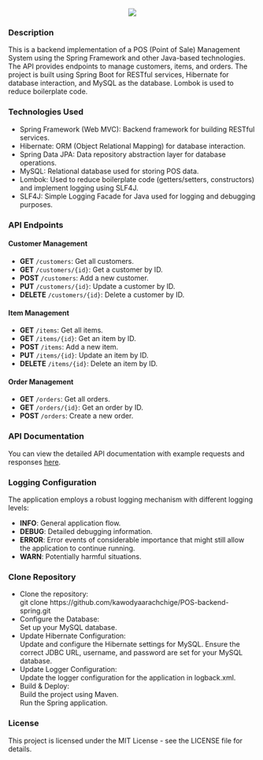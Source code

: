 <h1 align="center">
    <img src="https://readme-typing-svg.herokuapp.com/?font=Righteous&size=35&center=true&vCenter=true&width=700&height=70&duration=4000&lines=POS+RESTful+API+with+Spring+Framework&color=800080" />
</h1>

### Description
This is a backend implementation of a POS (Point of Sale) Management System using the Spring Framework and other Java-based technologies. The API provides endpoints to manage customers, items, and orders. The project is built using Spring Boot for RESTful services, Hibernate for database interaction, and MySQL as the database. Lombok is used to reduce boilerplate code.

### Technologies Used

- Spring Framework (Web MVC): Backend framework for building RESTful services.
- Hibernate: ORM (Object Relational Mapping) for database interaction.
- Spring Data JPA: Data repository abstraction layer for database operations.
- MySQL: Relational database used for storing POS data.
- Lombok: Used to reduce boilerplate code (getters/setters, constructors) and implement logging using SLF4J.
- SLF4J: Simple Logging Facade for Java used for logging and debugging purposes.

### API Endpoints

#### Customer Management

- **GET** `/customers`: Get all customers.
- **GET** `/customers/{id}`: Get a customer by ID.
- **POST** `/customers`: Add a new customer.
- **PUT** `/customers/{id}`: Update a customer by ID.
- **DELETE** `/customers/{id}`: Delete a customer by ID.

#### Item Management

- **GET** `/items`: Get all items.
- **GET** `/items/{id}`: Get an item by ID.
- **POST** `/items`: Add a new item.
- **PUT** `/items/{id}`: Update an item by ID.
- **DELETE** `/items/{id}`: Delete an item by ID.

#### Order Management

- **GET** `/orders`: Get all orders.
- **GET** `/orders/{id}`: Get an order by ID.
- **POST** `/orders`: Create a new order.

### API Documentation

You can view the detailed API documentation with example requests and responses [here](https://documenter.getpostman.com/view/36189302/2sAXxV4pP3).

### Logging Configuration

The application employs a robust logging mechanism with different logging levels:

- **INFO**: General application flow.
- **DEBUG**: Detailed debugging information.
- **ERROR**: Error events of considerable importance that might still allow the application to continue running.
- **WARN**: Potentially harmful situations.

### Clone Repository
<ul>
  <li>Clone the repository:
    <br>git clone https://github.com/kawodyaarachchige/POS-backend-spring.git
  </li>
  <li>Configure the Database:
    <br>Set up your MySQL database.
  </li>
  <li>Update Hibernate Configuration:
    <br>Update and configure the Hibernate settings for MySQL. Ensure the correct JDBC URL, username, and password are set for your MySQL database.
  </li>
  <li>Update Logger Configuration:
    <br>Update the logger configuration for the application in logback.xml.
  </li>
  <li>Build & Deploy:
    <br>Build the project using Maven.
    <br>Run the Spring application.
  </li>
</ul>

### License

This project is licensed under the MIT License - see the LICENSE file for details.
